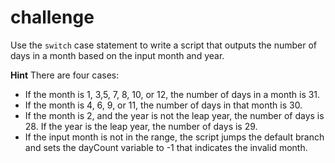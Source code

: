# challenge

Use the `switch` case statement to write a script that outputs the number of days in a month based on the input month and year.

**Hint** 
There are four cases:

- If the month is 1, 3,5, 7, 8, 10, or 12, the number of days in a month is 31.
- If the month is 4, 6, 9, or 11, the number of days in that month is 30.
- If the month is 2, and the year is not the leap year, the number of days is 28. If the year is the leap year, the number of days is 29.
- If the input month is not in the range, the script jumps the default branch and sets the dayCount variable to -1 that indicates the invalid month.
